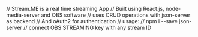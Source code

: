 // Stream.ME is a real time streaming App
// Built using React.js, node-media-server and OBS software
// uses CRUD operations with json-server as backend
// And oAuth2 for authentication
// usage:
// npm i --save json-server
// connect OBS STREAMING key with any stream ID 
